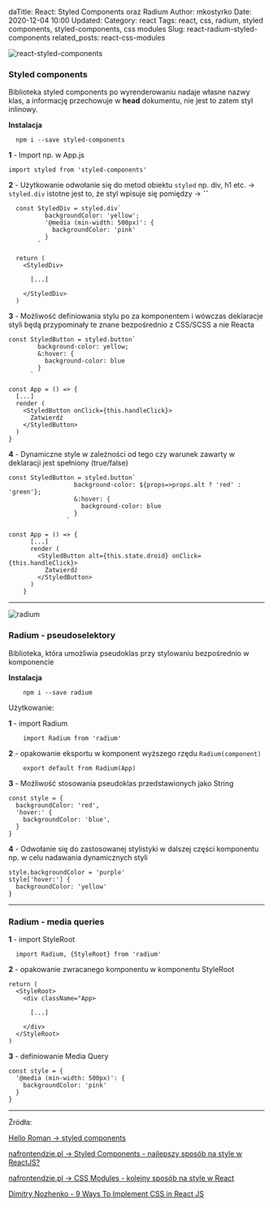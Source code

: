 daTitle: React: Styled Components oraz Radium
Author: mkostyrko
Date: 2020-12-04 10:00
Updated:
Category: react
Tags: react, css, radium, styled components, styled-components, css modules
Slug: react-radium-styled-components
related_posts: react-css-modules

![react-styled-components](https://www.styled-components.com/atom.png)



### Styled components

Biblioteka styled components po wyrenderowaniu nadaje własne nazwy klas, a informację przechowuje w **head** dokumentu, nie jest to zatem styl inlinowy.

**Instalacja**

      npm i --save styled-components

**1** - Import np. w App.js

    import styled from 'styled-components'

**2** - Użytkowanie odwołanie się do metod obiektu `styled` np. div, h1 etc. -> `styled.div` istotne jest to, że styl wpisuje się pomiędzy -> **``**

      const StyledDiv = styled.div`
              backgroundColor: 'yellow';
              '@media (min-width: 500px)': {
                backgroundColor: 'pink'
              }
            `

      return (
        <StyledDiv>

          [...]

        </StyledDiv>
      )

**3** - Możliwość definiowania stylu po za komponentem i wówczas deklaracje styli będą przypominały te znane bezpośrednio z CSS/SCSS a nie Reacta

    const StyledButton = styled.button`
            background-color: yellow;
            &:hover: {
              background-color: blue
            }
          `

    const App = () => {
      [...]
      render (
        <StyledButton onClick={this.handleClick}>
          Zatwierdź
        </StyledButton>
      )
    }


**4** - Dynamiczne style w zależności od tego czy warunek zawarty w deklaracji jest spełniony (true/false)

    const StyledButton = styled.button`
                      background-color: ${props=>props.alt ? 'red' : 'green'};
                      &:hover: {
                        background-color: blue
                      }
                    `

    const App = () => {
          [...]
          render (
            <StyledButton alt={this.state.droid} onClick={this.handleClick}>
              Zatwierdź
            </StyledButton>
          )
        }

---
![radium](https://sahilthakur7blog.files.wordpress.com/2018/01/og-image.jpg?w=648)

### Radium - pseudoselektory

Biblioteka, która umożliwia pseudoklas przy stylowaniu bezpośrednio w komponencie

**Instalacja**

        npm i --save radium

Użytkowanie:

**1** - import Radium

        import Radium from 'radium'

**2** - opakowanie eksportu w komponent wyższego rzędu `Radium(component)`

        export default from Radium(App)

**3** - Możliwość stosowania pseudoklas przedstawionych jako String

    const style = {
      backgroundColor: 'red',
      'hover:' {
        backgroundColor: 'blue',
      }
    }

**4** - Odwołanie się do zastosowanej stylistyki w dalszej części komponentu np. w celu nadawania dynamicznych styli

    style.backgroundColor = 'purple'
    style['hover:'] {
      backgroundColor: 'yellow'
    }

---


### Radium - media queries

**1** - import StyleRoot

      import Radium, {StyleRoot} from 'radium'

**2** - opakowanie zwracanego komponentu w komponentu StyleRoot

    return (
      <StyleRoot>
        <div className="App>

          [...]

        </div>
      </StyleRoot>
    )

**3** - definiowanie Media Query

    const style = {
      '@media (min-width: 500px)': {
        backgroundColor: 'pink'
      }
    }



---


Źródła:

[Hello Roman -> styled components](https://www.youtube.com/playlist?list=PL19053wDcT0-JONXrzsngyTS4CJI8V_QE)

[nafrontendzie.pl -> Styled Components - najlepszy sposób na style w ReactJS?](https://www.nafrontendzie.pl/styled-components-sposob-style-reactjs)

[nafrontendzie.pl -> CSS Modules - kolejny sposób na style w React](https://www.nafrontendzie.pl/css-modules-kolejny-sposob-style-react)

[Dimitry Nozhenko - 9 Ways To Implement CSS in React JS](https://medium.com/@dmitrynozhenko/9-ways-to-implement-css-in-react-js-ccea4d543aa3)
